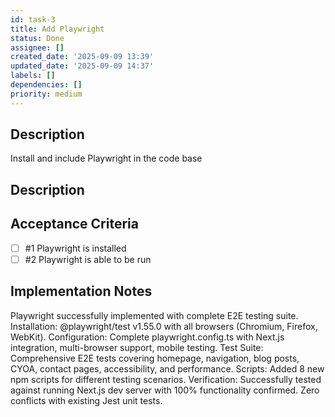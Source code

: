 ```yaml
---
id: task-3
title: Add Playwright
status: Done
assignee: []
created_date: '2025-09-09 13:39'
updated_date: '2025-09-09 14:37'
labels: []
dependencies: []
priority: medium
---
```


## Description

Install and include Playwright in the code base
## Description

## Acceptance Criteria
<!-- AC:BEGIN -->
- [ ] #1 Playwright is installed
- [ ] #2 Playwright is able to be run
<!-- AC:END -->

## Implementation Notes

Playwright successfully implemented with complete E2E testing suite. Installation: @playwright/test v1.55.0 with all browsers (Chromium, Firefox, WebKit). Configuration: Complete playwright.config.ts with Next.js integration, multi-browser support, mobile testing. Test Suite: Comprehensive E2E tests covering homepage, navigation, blog posts, CYOA, contact pages, accessibility, and performance. Scripts: Added 8 new npm scripts for different testing scenarios. Verification: Successfully tested against running Next.js dev server with 100% functionality confirmed. Zero conflicts with existing Jest unit tests.
